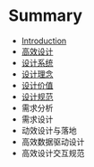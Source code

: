 # Summary

* [Introduction](README.md)
* [高效设计](gao-xiao-she-ji.md)
* [设计系统](she-ji-xi-tong.md)
* [设计理念](she-ji-li-nian.md)
* [设计价值](she-ji-jia-zhi.md)
* [设计规范](she-ji-gui-fan.md)
* 需求分析
* 需求设计
* 动效设计与落地
* 高效数据驱动设计
* 高效设计交互规范

